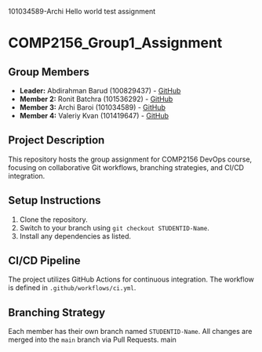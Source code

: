 101034589-Archi
Hello world 
test assignment
# COMP2156_Group1_Assignment
## Group Members
- **Leader:** Abdirahman Barud (100829437) - [GitHub](https://github.com/Barud09)
- **Member 2:** Ronit Batchra (101536292) - [GitHub](https://github.com/ronitbatchra007)
- **Member 3:** Archi Baroi (101034589) - [GitHub](https://github.com/ArchiAB)
- **Member 4:** Valeriy Kvan (101419647) - [GitHub](https://github.com/ValeriyKvan11)
## Project Description
This repository hosts the group assignment for COMP2156 DevOps course, focusing on
collaborative Git workflows, branching strategies, and CI/CD integration.
## Setup Instructions
1. Clone the repository.
2. Switch to your branch using `git checkout STUDENTID-Name`.
3. Install any dependencies as listed.
## CI/CD Pipeline
The project utilizes GitHub Actions for continuous integration. The workflow is defined
in `.github/workflows/ci.yml`.
## Branching Strategy
Each member has their own branch named `STUDENTID-Name`. All changes are
merged into the `main` branch via Pull Requests.
main